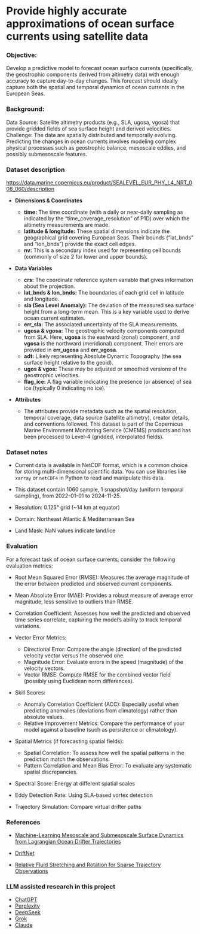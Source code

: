 # Provide highly accurate approximations of ocean surface currents using satellite data

### Objective:
Develop a predictive model to forecast ocean surface currents (specifically, the geostrophic components derived from altimetry data) with enough accuracy to capture day-to-day changes. This forecast should ideally capture both the spatial and temporal dynamics of ocean currents in the European Seas.

### Background:
Data Source: Satellite altimetry products (e.g., SLA, ugosa, vgosa) that provide gridded fields of sea surface height and derived velocities.
Challenge: The data are spatially distributed and temporally evolving. Predicting the changes in ocean currents involves modeling complex physical processes such as geostrophic balance, mesoscale eddies, and possibly submesoscale features.


### Dataset description
https://data.marine.copernicus.eu/product/SEALEVEL_EUR_PHY_L4_NRT_008_060/description

- **Dimensions & Coordinates**
  - **time:** The time coordinate (with a daily or near-daily sampling as indicated by the “time_coverage_resolution” of P1D) over which the altimetry measurements are made.
  - **latitude & longitude:** These spatial dimensions indicate the geographical grid covering European Seas. Their bounds (“lat_bnds” and “lon_bnds”) provide the exact cell edges.
  - **nv:** This is a secondary index used for representing cell bounds (commonly of size 2 for lower and upper bounds).

- **Data Variables**
  - **crs:** The coordinate reference system variable that gives information about the projection.
  - **lat_bnds & lon_bnds:** The boundaries of each grid cell in latitude and longitude.
  - **sla (Sea Level Anomaly):** The deviation of the measured sea surface height from a long-term mean. This is a key variable used to derive ocean current estimates.
  - **err_sla:** The associated uncertainty of the SLA measurements.
  - **ugosa & vgosa:** The geostrophic velocity components computed from SLA. Here, **ugosa** is the eastward (zonal) component, and **vgosa** is the northward (meridional) component. Their errors are provided in **err_ugosa** and **err_vgosa**.
  - **adt:** Likely representing Absolute Dynamic Topography (the sea surface height relative to the geoid).
  - **ugos & vgos:** These may be adjusted or smoothed versions of the geostrophic velocities.
  - **flag_ice:** A flag variable indicating the presence (or absence) of sea ice (typically 0 indicating no ice).

- **Attributes**
  - The attributes provide metadata such as the spatial resolution, temporal coverage, data source (satellite altimetry), creator details, and conventions followed. This dataset is part of the Copernicus Marine Environment Monitoring Service (CMEMS) products and has been processed to Level-4 (gridded, interpolated fields).

### Dataset notes
- Current data is available in NetCDF format, which is a common choice for storing multi-dimensional scientific data. You can use libraries like `xarray` or `netCDF4` in Python to read and manipulate this data.

- This dataset contain 1060 sample, 1 snapshot/day (uniform temporal sampling), from 2022-01-01 to 2024-11-25.
-  Resolution: 0.125° grid (~14 km at equator)
- Domain: Northeast Atlantic & Mediterranean Sea
- Land Mask: NaN values indicate land/ice

### Evaluation

For a forecast task of ocean surface currents, consider the following evaluation metrics:

- Root Mean Squared Error (RMSE): Measures the average magnitude of the error between predicted and observed current components.
- Mean Absolute Error (MAE): Provides a robust measure of average error magnitude, less sensitive to outliers than RMSE.
- Correlation Coefficient: Assesses how well the predicted and observed time series correlate, capturing the model’s ability to track temporal variations.

- Vector Error Metrics:
  - Directional Error: Compare the angle (direction) of the predicted velocity vector versus the observed one.
  - Magnitude Error: Evaluate errors in the speed (magnitude) of the velocity vectors.
  - Vector RMSE: Compute RMSE for the combined vector field (possibly using Euclidean norm differences).

- Skill Scores:
  - Anomaly Correlation Coefficient (ACC): Especially useful when predicting anomalies (deviations from climatology) rather than absolute values.
  - Relative Improvement Metrics: Compare the performance of your model against a baseline (such as persistence or climatology).

- Spatial Metrics (if forecasting spatial fields):
  - Spatial Correlation: To assess how well the spatial patterns in the prediction match the observations.
  - Pattern Correlation and Mean Bias Error: To evaluate any systematic spatial discrepancies.
  
- Spectral Score: Energy at different spatial scales
- Eddy Detection Rate: Using SLA-based vortex detection
- Trajectory Simulation: Compare virtual drifter paths



### References
- [Machine-Learning Mesoscale and Submesoscale Surface Dynamics from Lagrangian Ocean Drifter Trajectories
](https://journals.ametsoc.org/view/journals/phoc/50/5/jpo-d-19-0238.1.xml)

- [DriftNet](https://github.com/CIA-Oceanix/DriftNet/tree/main)
- [Relative Fluid Stretching and Rotation for Sparse Trajectory Observations](https://github.com/EncinasBartos/Relative-Fluid-Stretching-and-Rotation-for-Sparse-Trajectory-Observations/tree/main)


### LLM assisted research in this project
- [ChatGPT](https://chatgpt.com/c/67bbd338-9018-8000-8782-5aa83f300419)
- [Perplexity](https://www.perplexity.ai/search/machine-learning-mesoscale-and-dZCx0OEqTq6vwdVF1setPA)
- [DeepSeek](https://chat.deepseek.com/a/chat/s/01c04727-fa4c-46bc-be87-1a39b82f07cd)
- [Grok](https://x.com/i/grok?focus=1&conversation=1893844088757367096)
- [Claude](https://claude.ai/chat/c5360fea-d742-45b3-9cf8-d5bddec36238)
